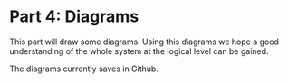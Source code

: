 # Part 4: Diagrams

This part will draw some diagrams. Using this diagrams we hope a good understanding of the whole system at the logical level can be gained. 

The diagrams currently saves in Github.


